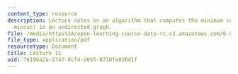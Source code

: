 ```yaml
---
content_type: resource
description: Lecture notes on an algorithm that computes the minimum cut (or simply
  mincut) in an undirected graph.
file: /media/https%3A/open-learning-course-data-rc.s3.amazonaws.com/6-854j-advanced-algorithms-fall-2008/7619ba2a27478cf420558710fe826d1f_mincut.pdf
file_type: application/pdf
resourcetype: Document
title: Lecture 11
uid: 7619ba2a-2747-8cf4-2055-8710fe826d1f
---
```

